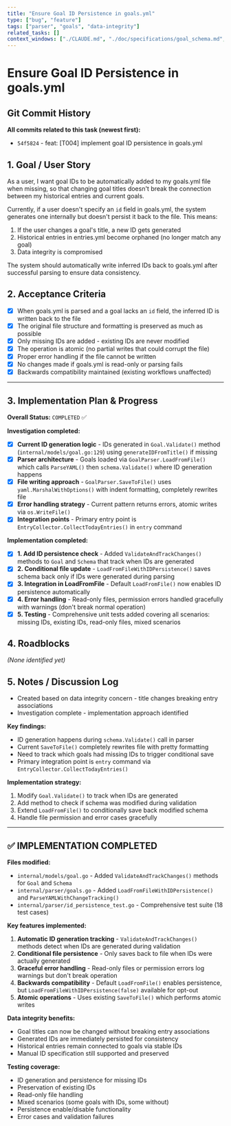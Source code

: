 ```yaml
---
title: "Ensure Goal ID Persistence in goals.yml"
type: ["bug", "feature"]
tags: ["parser", "goals", "data-integrity"]
related_tasks: []
context_windows: ["./CLAUDE.md", "./doc/specifications/goal_schema.md", "./internal/models/*.go", "./internal/parser/*.go"]
---
```


# Ensure Goal ID Persistence in goals.yml

## Git Commit History

**All commits related to this task (newest first):**

- `54f5824` - feat: [T004] implement goal ID persistence in goals.yml

## 1. Goal / User Story

As a user, I want goal IDs to be automatically added to my goals.yml file when missing, so that changing goal titles doesn't break the connection between my historical entries and current goals.

Currently, if a user doesn't specify an `id` field in goals.yml, the system generates one internally but doesn't persist it back to the file. This means:

1. If the user changes a goal's title, a new ID gets generated
2. Historical entries in entries.yml become orphaned (no longer match any goal)
3. Data integrity is compromised

The system should automatically write inferred IDs back to goals.yml after successful parsing to ensure data consistency.

## 2. Acceptance Criteria

- [x] When goals.yml is parsed and a goal lacks an `id` field, the inferred ID is written back to the file
- [x] The original file structure and formatting is preserved as much as possible
- [x] Only missing IDs are added - existing IDs are never modified
- [x] The operation is atomic (no partial writes that could corrupt the file)
- [x] Proper error handling if the file cannot be written
- [x] No changes made if goals.yml is read-only or parsing fails
- [x] Backwards compatibility maintained (existing workflows unaffected)

---
## 3. Implementation Plan & Progress

**Overall Status:** `COMPLETED` ✅

**Investigation completed:**
- [x] **Current ID generation logic** - IDs generated in `Goal.Validate()` method (`internal/models/goal.go:129`) using `generateIDFromTitle()` if missing
- [x] **Parser architecture** - Goals loaded via `GoalParser.LoadFromFile()` which calls `ParseYAML()` then `schema.Validate()` where ID generation happens
- [x] **File writing approach** - `GoalParser.SaveToFile()` uses `yaml.MarshalWithOptions()` with indent formatting, completely rewrites file
- [x] **Error handling strategy** - Current pattern returns errors, atomic writes via `os.WriteFile()`
- [x] **Integration points** - Primary entry point is `EntryCollector.CollectTodayEntries()` in `entry` command

**Implementation completed:**
- [x] **1. Add ID persistence check** - Added `ValidateAndTrackChanges()` methods to `Goal` and `Schema` that track when IDs are generated
- [x] **2. Conditional file update** - `LoadFromFileWithIDPersistence()` saves schema back only if IDs were generated during parsing
- [x] **3. Integration in LoadFromFile** - Default `LoadFromFile()` now enables ID persistence automatically
- [x] **4. Error handling** - Read-only files, permission errors handled gracefully with warnings (don't break normal operation)
- [x] **5. Testing** - Comprehensive unit tests added covering all scenarios: missing IDs, existing IDs, read-only files, mixed scenarios

## 4. Roadblocks

*(None identified yet)*

## 5. Notes / Discussion Log

- Created based on data integrity concern - title changes breaking entry associations
- Investigation complete - implementation approach identified

**Key findings:**
- ID generation happens during `schema.Validate()` call in parser
- Current `SaveToFile()` completely rewrites file with pretty formatting 
- Need to track which goals had missing IDs to trigger conditional save
- Primary integration point is `entry` command via `EntryCollector.CollectTodayEntries()`

**Implementation strategy:**
1. Modify `Goal.Validate()` to track when IDs are generated
2. Add method to check if schema was modified during validation
3. Extend `LoadFromFile()` to conditionally save back modified schema
4. Handle file permission and error cases gracefully

---

## ✅ IMPLEMENTATION COMPLETED

**Files modified:**
- `internal/models/goal.go` - Added `ValidateAndTrackChanges()` methods for `Goal` and `Schema`
- `internal/parser/goals.go` - Added `LoadFromFileWithIDPersistence()` and `ParseYAMLWithChangeTracking()`
- `internal/parser/id_persistence_test.go` - Comprehensive test suite (18 test cases)

**Key features implemented:**
1. **Automatic ID generation tracking** - `ValidateAndTrackChanges()` methods detect when IDs are generated during validation
2. **Conditional file persistence** - Only saves back to file when IDs were actually generated
3. **Graceful error handling** - Read-only files or permission errors log warnings but don't break operation
4. **Backwards compatibility** - Default `LoadFromFile()` enables persistence, but `LoadFromFileWithIDPersistence(false)` available for opt-out
5. **Atomic operations** - Uses existing `SaveToFile()` which performs atomic writes

**Data integrity benefits:**
- Goal titles can now be changed without breaking entry associations
- Generated IDs are immediately persisted for consistency
- Historical entries remain connected to goals via stable IDs
- Manual ID specification still supported and preserved

**Testing coverage:**
- ID generation and persistence for missing IDs
- Preservation of existing IDs
- Read-only file handling
- Mixed scenarios (some goals with IDs, some without)
- Persistence enable/disable functionality
- Error cases and validation failures